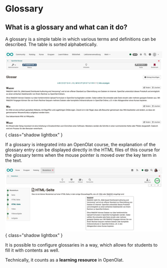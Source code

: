 # Glossary

## What is a glossary and what can it do?

A glossary is a simple table in which various terms and definitions can be described. The table is sorted alphabetically.

![glossary_example_v1_de.png](assets/glossary_example_v1_de.png){ class="shadow lightbox" }

If a glossary is integrated into an OpenOlat course, the explanation of the glossary entry can be displayed directly in the HTML files of this course for the glossary terms when the mouse pointer is moved over the key term in the text.

![glossary_usage_html_v1_de.png](assets/glossary_usage_html_v1_de.png){ class="shadow lightbox" }

It is possible to configure glossaries in a way, which allows for students to fill it with contents as well.

Technically, it counts as a **learning resource** in OpenOlat.